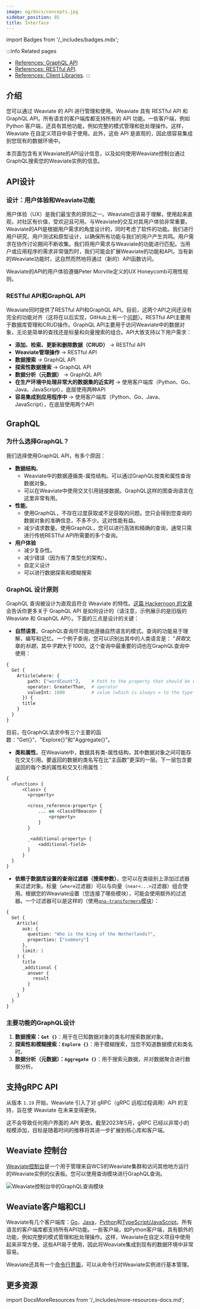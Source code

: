 ```yaml
---
image: og/docs/concepts.jpg
sidebar_position: 85
title: Interface
---
```


import Badges from '/_includes/badges.mdx';

<Badges/>

:::info Related pages
- [References: GraphQL API](../api/graphql/index.md)
- [References: RESTful API](../api/rest/index.md).
- [References: Client Libraries](../client-libraries/index.md).
:::

## 介绍

您可以通过 Weaviate 的 API 进行管理和使用。Weaviate 具有 RESTful API 和 GraphQL API。所有语言的客户端库都支持所有的 API 功能。一些客户端，例如 Python 客户端，还具有其他功能，例如完整的模式管理和批处理操作。这样，Weaviate 在自定义项目中易于使用。此外，这些 API 是直观的，因此很容易集成到您现有的数据环境中。

本页面包含有关Weaviate的API设计信息，以及如何使用Weaviate控制台通过GraphQL搜索您的Weaviate实例的信息。

## API设计

### 设计：用户体验和Weaviate功能

用户体验（UX）是我们最宝贵的原则之一。Weaviate应该易于理解，使用起来直观，对社区有价值，受欢迎且可用。与Weaviate的交互对其用户体验非常重要。Weaviate的API是根据用户需求的角度设计的，同时考虑了软件的功能。我们进行用户研究、用户测试和原型设计，以确保所有功能与我们的用户产生共鸣。用户需求在协作讨论期间不断收集。我们将用户需求与Weaviate的功能进行匹配。当用户或应用程序的需求非常强烈时，我们可能会扩展Weaviate的功能和API。当有新的Weaviate功能时，这自然而然地将通过（新的）API函数访问。

Weaviate的API的用户体验遵循Peter Morville定义的UX Honeycomb可用性规则。

### RESTful API和GraphQL API

Weaviate同时提供了RESTful API和GraphQL API。目前，这两个API之间还没有完全的功能对齐（这将在以后实现，GitHub上有一个[问题](https://github.com/weaviate/weaviate/issues/1540)）。RESTful API主要用于数据库管理和CRUD操作。GraphQL API主要用于访问Weaviate中的数据对象，无论是简单的查找还是标量和向量搜索的组合。API大致支持以下用户需求：

* **添加、检索、更新和删除数据（CRUD）** -> RESTful API
* **Weaviate管理操作** -> RESTful API
* **数据搜索** -> GraphQL API
* **探索性数据搜索** -> GraphQL API
* **数据分析（元数据）** -> GraphQL API
* **在生产环境中处理非常大的数据集的近实时** -> 使用客户端库（Python、Go、Java、JavaScript），底层使用两种API
* **容易集成到应用程序中** -> 使用客户端库（Python、Go、Java、JavaScript），在底层使用两个API

## GraphQL

### 为什么选择GraphQL？
我们选择使用GraphQL API，有多个原因：

* **数据结构**。
  * Weaviate中的数据遵循类-属性结构。可以通过GraphQL按类和属性查询数据对象。
  * 可以在Weaviate中使用交叉引用链接数据。GraphQL这样的图查询语言在这里非常有用。
* **性能**。
  * 使用GraphQL，不存在过度获取或不足获取的问题。您只会得到您查询的数据对象的准确信息，不多不少。这对性能有益。
  * 减少请求数量。使用GraphQL，您可以进行高效和精确的查询，通常只需进行传统RESTful API所需要的多个查询。
* **用户体验**
  * 减少复杂性。
  * 减少错误（因为有了类型化的架构）。
  * 自定义设计
  * 可以进行数据探索和模糊搜索

### GraphQL 设计原则
GraphQL 查询被设计为直观且符合 Weaviate 的特性。[这篇 Hackernoon 的文章](https://hackernoon.com/how-weaviates-graphql-api-was-designed-t93932tl)会告诉你更多关于 GraphQL API 是如何设计的（请注意，示例展示的是旧版的 Weaviate 和 GraphQL API）。下面的三点是设计的关键：

* **自然语言**。GraphQL查询尽可能地遵循自然语言的模式。查询的功能易于理解，编写和记忆。一个例子查询，您可以识别出其中的人类语言是： "*获取*文章的*标题*，其中*字数*大于*1000*。这个查询中最重要的词也在GraphQL查询中使用：

```graphql
{
  Get {
    Article(where: {
        path: ["wordCount"],    # Path to the property that should be used
        operator: GreaterThan,  # operator
        valueInt: 1000          # value (which is always = to the type of the path property)
      }) {
      title
    }
  }
}
```

目前，在GraphQL请求中有三个主要的函数："Get{}"、"Explore{}"和"Aggregate{}"。

* **类和属性**。在Weaviate中，数据具有类-属性结构，其中数据对象之间可能存在交叉引用。要返回的数据的类名写在比"主函数"更深的一层。下一层包含要返回的每个类的属性和交叉引用属性：

```graphql
{
  <Function> {
      <Class> {
        <property>

        <cross_reference-property> {
            ... on <ClassOfBeacon> {
                <property>
            }
        }

        _<additional-property> {
            <additional-field>
        }
      }
  }
}
```

* **依赖于数据库设置的查询过滤器（搜索参数）**。您可以在类级别上添加过滤器来过滤对象。标量（`where`过滤器）可以与向量（`near<...>`过滤器）组合使用。根据您的Weaviate设置（您连接了哪些模块），可能会使用额外的过滤器。一个过滤器可以是这样的（使用[`qna-transformers`模块](/developers/weaviate/modules/reader-generator-modules/qna-transformers.md)）：

```graphql
{
  Get {
    Article(
      ask: {
        question: "Who is the king of the Netherlands?",
        properties: ["summary"]
      },
      limit: 1
    ) {
      title
      _additional {
        answer {
          result
        }
      }
    }
  }
}
```

### 主要功能的GraphQL设计

1. **数据搜索：`Get {}`**：用于在已知数据对象的类名时搜索数据对象。
2. **探索性和模糊搜索：`Explore {}`**：用于模糊搜索，当您不知道数据模式和类名时。
3. **数据分析（元数据）：`Aggregate {}`**：用于搜索元数据，并对数据聚合进行数据分析。

## 支持gRPC API

从版本 `1.19` 开始，Weaviate 引入了对 gRPC（gRPC 远程过程调用）API 的支持，旨在使 Weaviate 在未来变得更快。

这不会导致任何用户界面的 API 更改。截至2023年5月，gRPC 已经以非常小的规模添加，目标是随着时间的推移将其进一步扩展到核心库和客户端。

## Weaviate 控制台

[Weaviate控制台](https://console.weaviate.cloud)是一个用于管理来自WCS的Weaviate集群和访问其他地方运行的Weaviate实例的仪表板。您可以使用查询模块进行GraphQL查询。

![Weaviate控制台中的GraphQL查询模块](./img/console-capture.png)

## Weaviate客户端和CLI

Weaviate有几个客户端库：[Go](/developers/weaviate/client-libraries/go.md)，[Java](/developers/weaviate/client-libraries/java.md)，[Python](/developers/weaviate/client-libraries/python.md)和[TypeScript/JavaScript](/developers/weaviate/client-libraries/typescript.mdx)。所有语言的客户端库都支持所有API功能。一些客户端，如Python客户端，具有额外的功能，例如完整的模式管理和批处理操作。这样，Weaviate在自定义项目中使用起来非常方便。这些API易于使用，因此将Weaviate集成到现有的数据环境中非常容易。

Weaviate还具有一个[命令行界面](/developers/weaviate/client-libraries/cli.md)，可以从命令行对Weaviate实例进行基本管理。

## 更多资源
import DocsMoreResources from '/_includes/more-resources-docs.md';

<DocsMoreResources />